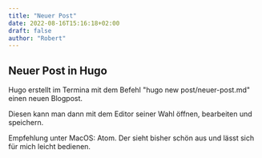 ```yaml
---
title: "Neuer Post"
date: 2022-08-16T15:16:18+02:00
draft: false
author: "Robert"
---
```


## Neuer Post in Hugo

Hugo erstellt im Termina mit dem Befehl "hugo new post/neuer-post.md" einen neuen Blogpost.

Diesen kann man dann mit dem Editor seiner Wahl öffnen, bearbeiten und speichern.

Empfehlung unter MacOS: Atom. Der sieht bisher schön aus und lässt sich für mich leicht bedienen.

